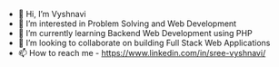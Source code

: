 - 👋 Hi, I’m Vyshnavi
- 👀 I’m interested in Problem Solving and Web Development
- 🌱 I’m currently learning Backend Web Development using PHP
- 💞️ I’m looking to collaborate on building Full Stack Web Applications
- 📫 How to reach me - https://www.linkedin.com/in/sree-vyshnavi/

<!---
sreevyshnavi02/sreevyshnavi02 is a ✨ special ✨ repository because its `README.md` (this file) appears on your GitHub profile.
You can click the Preview link to take a look at your changes.
--->
